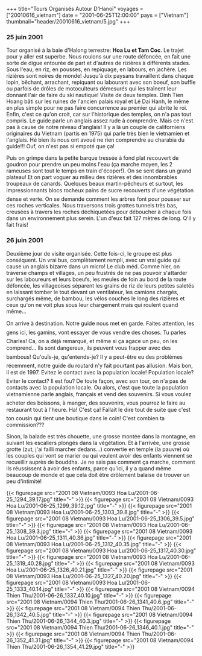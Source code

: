 +++
title="Tours Organisés Autour D'Hanoï"
voyages = ["20010616_vietnam"]
date = "2001-06-25T12:00:00"
pays = ["Vietnam"]
thumbnail="header/20010616_vietnam/5.jpg"
+++
### 25 juin 2001

Tour organisé à la baie d'Halong terrestre: <b>Hoa Lu et Tam Coc</b>. Le trajet 
pour y aller est superbe. Nous roulons sur une route défoncée, en fait une sorte 
de digue entourée de part et d'autres de rizières à différents stades. Sous 
l'eau, en riz, en pousses, en repiquage, en labours, en jachère. Les rizières 
sont noires de monde! Jusqu'à dix paysans travaillent dans chaque lopin, bêchant, 
arrachant, repiquant ou labourant avec son boeuf, son buffle ou parfois de drôles 
de motoculteurs démesurés qui les traînent leur donnant l'air de faire du ski 
nautique! Visite de deux temples. Dinh Tien Hoang bâti sur les ruines de l'ancien 
palais royal et Lé Dai Hanh, le même en plus simple pour ne pas faire concurrence 
au premier qui abrite le roi. Enfin, c'est ce qu'on croit, car sur l'historique 
des temples, on n'a pas tout compris. Le guide parle un anglais assez rude à 
comprendre. Mais ce n'est pas à cause de notre niveau d'anglais! Il y a là un 
couple de californiens originaires du Vietnam (partis en 1975) qui parle très 
bien le vietnamien et l'anglais. Hé bien ils nous ont avoué ne rien comprendre 
au charabia du guide!!! Ouf, on n'est pas si empoté que ça!

Puis on grimpe dans la petite barque tressée à fond plat recouvert de goudron 
pour prendre un peu moins l'eau (ça marche moyen, les 2 rameuses sont tout le 
temps en train d'écoper!). On se sent dans un grand plateau! Et on part voguer 
au milieu des rizières et des innombrables troupeaux de canards. Quelques beaux 
martin-pêcheurs et surtout, les impressionnants blocs rocheux pains de sucre 
recouverts d'une végétation dense et verte. On se demande comment les arbres 
font pour pousser sur ces roches verticales. Nous traversons trois grottes tunnels 
très bas, creusées à travers les roches déchiquetées pour déboucher à chaque 
fois dans un environnement plus serein. L'un d'eux fait 127 mètres de long. 
Q'il y fait frais!

### 26 juin 2001

Deuxième jour de visite organisée. Cette fois-ci, le groupe est plus conséquent. 
Un vrai bus, complètement rempli, avec un vrai guide qui cause un anglais bizarre 
dans un micro! Le club méd. Comme hier, on traverse champs et villages, un peu 
frustrés de ne pas pouvoir s'attarder sur les laboureurs et leurs boeufs, les 
meules de foin au bord de la route défoncée, les villageoises séparent les grains 
de riz de leurs petites saletés en laissant tomber le tout devant un ventilateur, 
les camions chargés, surchargés même, de bambou, les vélos couches le long des 
rizières et ceux qu'on ne voit plus sous leur chargement mais qui roulent quand 
même...

On arrive à destination. Notre guide nous met en garde. Faites attention, 
les gens ici, les gamins, vont essayer de vous vendre des choses. Tu parles 
Charles! Ca, on a déjà remarqué, et même si ça agace un peu, on les comprend... 
Ils sont dangereux, ils peuvent vous frapper avec des bambous! Qu'ouïs-je, 
qu'entends-je? Il y a peut-être eu des problèmes récemment, notre guide du routard 
n'y fait pourtant pas allusion. Mais bon, il est de 1997. Evitez le contact 
avec la population locale! Population locale? Eviter le contact? Il est fou? 
De toute façon, avec son tour, on n'a pas de contacts avec la population locale. 
Ou alors, c'est que toute la population vietnamienne parle anglais, français 
et vend des souvenirs. Si vous voulez acheter des boissons, à manger, des souvenirs, 
vous pourrez le faire au restaurant tout à l'heure. Ha! C'est ça! Fallait le 
dire tout de suite que c'est ton cousin qui tient une boutique dans le coin! 
C'est combien ta commission???

Sinon, la balade est très chouette, une grosse montée dans la montagne, en 
suivant les escaliers plongés dans la végétation. Et à l'arrivée, une grosse 
grotte (zut, j'ai failli marcher dedans...) convertie en temple (la pauvre) 
où les couples qui vont se marier ou qui veulent avoir des enfants viennent 
se recueillir auprès de bouddha. Je ne sais pas comment ça marche, comment ils 
réussissent à avoir des enfants, parce qu'ici, il y a quand même beaucoup de 
monde et que cela doit être drôlement balaise de trouver un peu d'intimité!


{{< figurepage src="2001 08 Vietnam/0093 Hoa Lu/2001-06-25_1294_39.17.jpg" title="-"  >}}
{{< figurepage src="2001 08 Vietnam/0093 Hoa Lu/2001-06-25_1299_39.12.jpg" title="-"  >}}
{{< figurepage src="2001 08 Vietnam/0093 Hoa Lu/2001-06-25_1303_39.8.jpg" title="-"  >}}
{{< figurepage src="2001 08 Vietnam/0093 Hoa Lu/2001-06-25_1306_39.5.jpg" title="-"  >}}
{{< figurepage src="2001 08 Vietnam/0093 Hoa Lu/2001-06-25_1308_39.3.jpg" title="-"  >}}
{{< figurepage src="2001 08 Vietnam/0093 Hoa Lu/2001-06-25_1311_40.36.jpg" title="-"  >}}
{{< figurepage src="2001 08 Vietnam/0093 Hoa Lu/2001-06-25_1312_40.35.jpg" title="-"  >}}
{{< figurepage src="2001 08 Vietnam/0093 Hoa Lu/2001-06-25_1317_40.30.jpg" title="-"  >}}
{{< figurepage src="2001 08 Vietnam/0093 Hoa Lu/2001-06-25_1319_40.28.jpg" title="-"  >}}
{{< figurepage src="2001 08 Vietnam/0093 Hoa Lu/2001-06-25_1326_40.21.jpg" title="-"  >}}
{{< figurepage src="2001 08 Vietnam/0093 Hoa Lu/2001-06-25_1327_40.20.jpg" title="-"  >}}
{{< figurepage src="2001 08 Vietnam/0093 Hoa Lu/2001-06-25_1333_40.14.jpg" title="-"  >}}
{{< figurepage src="2001 08 Vietnam/0094 Thien Thu/2001-06-26_1337_40.10.jpg" title="-"  >}}
{{< figurepage src="2001 08 Vietnam/0094 Thien Thu/2001-06-26_1341_40.6.jpg" title="-"  >}}
{{< figurepage src="2001 08 Vietnam/0094 Thien Thu/2001-06-26_1342_40.5.jpg" title="-"  >}}
{{< figurepage src="2001 08 Vietnam/0094 Thien Thu/2001-06-26_1344_40.3.jpg" title="-"  >}}
{{< figurepage src="2001 08 Vietnam/0094 Thien Thu/2001-06-26_1346_40.1.jpg" title="-"  >}}
{{< figurepage src="2001 08 Vietnam/0094 Thien Thu/2001-06-26_1352_41.31.jpg" title="-"  >}}
{{< figurepage src="2001 08 Vietnam/0094 Thien Thu/2001-06-26_1354_41.29.jpg" title="-"  >}}


